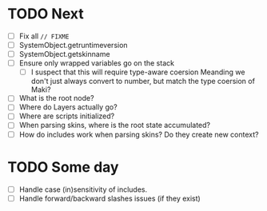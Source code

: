 # TODO Next

- [ ] Fix all `// FIXME`
- [ ] SystemObject.getruntimeversion
- [ ] SystemObject.getskinname
- [ ] Ensure only wrapped variables go on the stack
    - [ ] I suspect that this will require type-aware coersion
        Meanding we don't just always convert to number, but match the type coersion of Maki?
- [ ] What is the root node?
- [ ] Where do Layers actually go?
- [ ] Where are scripts initialized?
- [ ] When parsing skins, where is the root state accumulated?
- [ ] How do includes work when parsing skins? Do they create new context?

# TODO Some day

- [ ] Handle case (in)sensitivity of includes.
- [ ] Handle forward/backward slashes issues (if they exist)